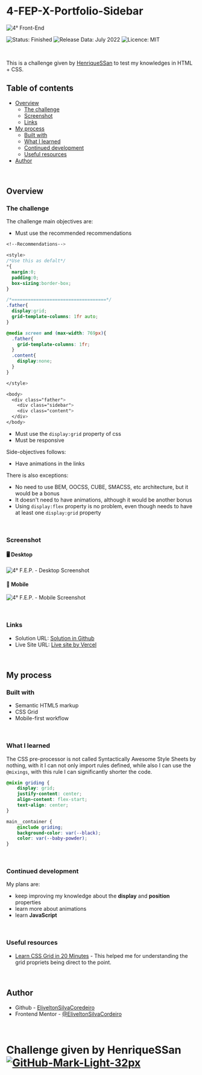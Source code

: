 # 4-FEP-X-Portfolio-Sidebar

![4° Front-End](https://user-images.githubusercontent.com/105513033/179640341-ade71a89-e9ed-4859-b140-aa828267d031.png)

<span>
  <img src="https://img.shields.io/badge/STATUS-FINISHED-success" alt="Status: Finished">
  <img src="https://img.shields.io/badge/RELEASE_DATA-JULY%202022-informational" alt="Release Data: July 2022">
  <img src="https://img.shields.io/badge/LICENCE-MIT-important" alt="Licence: MIT">
</span>

&nbsp;

This is a challenge given by <a href="https://github.com/HenriqueSSan/" target="_blank">HenriqueSSan</a> to test my knowledges in HTML + CSS.

## Table of contents

- [Overview](#overview)
  - [The challenge](#the-challenge)
  - [Screenshot](#screenshot)
  - [Links](#links)
- [My process](#my-process)
  - [Built with](#built-with)
  - [What I learned](#what-i-learned)
  - [Continued development](#continued-development)
  - [Useful resources](#useful-resources)
- [Author](#author)

&nbsp;

## Overview

### The challenge

The challenge main objectives are:

- Must use the recommended recommendations
```css
<!--Recommendations-->

<style>
/*Use this as defalt*/
*{
  margin:0;
  padding:0;
  box-sizing:border-box;
}

/*===================================*/
.father{
  display:grid;
  grid-template-columns: 1fr auto;
}

@media screen and (max-width: 769px){
  .father{
    grid-template-columns: 1fr;  
  }
  .content{
    display:none;
  }
}

</style>

<body>
  <div class="father">
    <div class="sidebar">
    <div class="content">
  </div>
</body>
```
- Must use the ```display:grid``` property of css
- Must be responsive

Side-objectives follows:

- Have animations in the links

There is also exceptions:

- No need to use BEM, OOCSS, CUBE, SMACSS, etc architecture, but it would be a bonus
- It doesn't need to have animations, although it would be another bonus
- Using ```display:flex``` property is no problem, even though needs to have at least one ```display:grid``` property

&nbsp;

### Screenshot

#### 🖥️ Desktop
![4° F.E.P. - Desktop Screenshot](https://user-images.githubusercontent.com/105513033/179636183-827e4693-efe7-4ebd-aa56-6eea4f68e45c.png)

#### 📱 Mobile
![4° F.E.P. - Mobile Screenshot](https://user-images.githubusercontent.com/105513033/179636199-4108afa4-ab9e-4467-91c1-d22fdd389f98.png)

&nbsp;

### Links

- Solution URL: [Solution in Github](https://github.com/EliveltonSilvaCordeiro/4-FEP-X-Portfolio-Sidebar/)
- Live Site URL: [Live site by Vercel](https://4-fep-x-portfolio-sidebar.vercel.app/)

&nbsp;

## My process

### Built with

- Semantic HTML5 markup
- CSS Grid
- Mobile-first workflow

&nbsp;

### What I learned

The CSS pre-processor is not called Syntactically Awesome Style Sheets by nothing, with it I can not only import rules defined, while also I can use the ```@mixings```, with this rule I can significantly shorter the code.

```scss
@mixin griding {
    display: grid;
    justify-content: center;
    align-content: flex-start;
    text-align: center;
}
```

```scss
main__container {
    @include griding;
    background-color: var(--black);
    color: var(--baby-powder);
}
```
&nbsp;

### Continued development

My plans are:
- keep improving my knowledge about the **display** and **position** properties
- learn more about animations
- learn **JavaScript**

&nbsp;

### Useful resources

- [Learn CSS Grid in 20 Minutes](https://youtu.be/0-DY8J_skZ0) - This helped me for understanding the grid propriets being direct to the point.

&nbsp;

## Author
- Github - [EliveltonSilvaCoredeiro](https://github.com/EliveltonSilvaCordeiro/)
- Frontend Mentor - [@EliveltonSilvaCordeiro](https://www.frontendmentor.io/profile/EliveltonSilvaCordeiro)

&nbsp;

# Challenge given by HenriqueSSan  <a href="https://github.com/HenriqueSSan/" target="_blank">![GitHub-Mark-Light-32px](https://user-images.githubusercontent.com/105513033/179639051-38ef3b87-09b7-4cea-88c2-8e9dedf6e05c.png)
</a>
